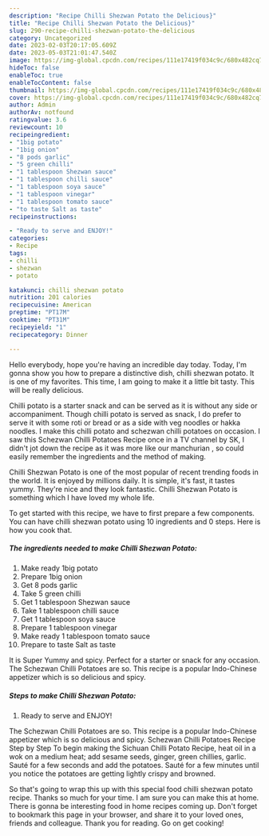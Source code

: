 ```yaml
---
description: "Recipe Chilli Shezwan Potato the Delicious}"
title: "Recipe Chilli Shezwan Potato the Delicious}"
slug: 290-recipe-chilli-shezwan-potato-the-delicious
category: Uncategorized
date: 2023-02-03T20:17:05.609Z
date: 2023-05-03T21:01:47.540Z
image: https://img-global.cpcdn.com/recipes/111e17419f034c9c/680x482cq70/chilli-shezwan-potato-recipe-main-photo.jpg
hideToc: false
enableToc: true
enableTocContent: false
thumbnail: https://img-global.cpcdn.com/recipes/111e17419f034c9c/680x482cq70/chilli-shezwan-potato-recipe-main-photo.jpg
cover: https://img-global.cpcdn.com/recipes/111e17419f034c9c/680x482cq70/chilli-shezwan-potato-recipe-main-photo.jpg
author: Admin
authorAv: notfound
ratingvalue: 3.6
reviewcount: 10
recipeingredient:
- "1big potato"
- "1big onion"
- "8 pods garlic"
- "5 green chilli"
- "1 tablespoon Shezwan sauce"
- "1 tablespoon chilli sauce"
- "1 tablespoon soya sauce"
- "1 tablespoon vinegar"
- "1 tablespoon tomato sauce"
- "to taste Salt as taste"
recipeinstructions:

- "Ready to serve and ENJOY!"
categories:
- Recipe
tags:
- chilli
- shezwan
- potato

katakunci: chilli shezwan potato 
nutrition: 201 calories
recipecuisine: American
preptime: "PT17M"
cooktime: "PT31M"
recipeyield: "1"
recipecategory: Dinner

---
```



Hello everybody, hope you're having an incredible day today. Today, I'm gonna show you how to prepare a distinctive dish, chilli shezwan potato. It is one of my favorites. This time, I am going to make it a little bit tasty. This will be really delicious.

Chilli potato is a starter snack and can be served as it is without any side or accompaniment. Though chilli potato is served as snack, I do prefer to serve it with some roti or bread or as a side with veg noodles or hakka noodles. I make this chilli potato and schezwan chilli potatoes on occasion. I saw this Schezwan Chilli Potatoes Recipe once in a TV channel by SK, I didn&#39;t jot down the recipe as it was more like our manchurian , so could easily remember the ingredients and the method of making.

Chilli Shezwan Potato is one of the most popular of recent trending foods in the world. It is enjoyed by millions daily. It is simple, it's fast, it tastes yummy. They're nice and they look fantastic. Chilli Shezwan Potato is something which I have loved my whole life.


To get started with this recipe, we have to first prepare a few components. You can have chilli shezwan potato using 10 ingredients and 0 steps. Here is how you cook that.

<!--inarticleads1-->

##### The ingredients needed to make Chilli Shezwan Potato:

1. Make ready 1big potato
1. Prepare 1big onion
1. Get 8 pods garlic
1. Take 5 green chilli
1. Get 1 tablespoon Shezwan sauce
1. Take 1 tablespoon chilli sauce
1. Get 1 tablespoon soya sauce
1. Prepare 1 tablespoon vinegar
1. Make ready 1 tablespoon tomato sauce
1. Prepare to taste Salt as taste


It is Super Yummy and spicy. Perfect for a starter or snack for any occasion. The Schezwan Chilli Potatoes are so. This recipe is a popular Indo-Chinese appetizer which is so delicious and spicy. 

<!--inarticleads2-->

##### Steps to make Chilli Shezwan Potato:


1. Ready to serve and ENJOY!

The Schezwan Chilli Potatoes are so. This recipe is a popular Indo-Chinese appetizer which is so delicious and spicy. Schezwan Chilli Potatoes Recipe Step by Step To begin making the Sichuan Chilli Potato Recipe, heat oil in a wok on a medium heat; add sesame seeds, ginger, green chillies, garlic. Sauté for a few seconds and add the potatoes. Sauté for a few minutes until you notice the potatoes are getting lightly crispy and browned. 

So that's going to wrap this up with this special food chilli shezwan potato recipe. Thanks so much for your time. I am sure you can make this at home. There is gonna be interesting food in home recipes coming up. Don't forget to bookmark this page in your browser, and share it to your loved ones, friends and colleague. Thank you for reading. Go on get cooking!
